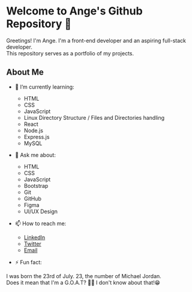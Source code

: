 # Welcome to Ange's Github Repository 👋

Greetings! I'm Ange. I'm a front-end developer and an aspiring full-stack developer.\
This repository serves as a portfolio of my projects.

## About Me

- 🌱 I’m currently learning:

  - HTML
  - CSS
  - JavaScript
  - Linux Directory Structure / Files and Directories handling
  - React
  - Node.js
  - Express.js
  - MySQL

- 💬 Ask me about:
  - HTML
  - CSS
  - JavaScript
  - Bootstrap
  - Git
  - GitHub
  - Figma
  - UI/UX Design

- 📫 How to reach me:

    - [LinkedIn](https://www.linkedin.com/in/ange-kouakou-4b683b194)
    - [Twitter](https://twitter.com/AngeEricStepha1)
    - [Email](mailto:kouakouangeericstephane@gmail.com)

- ⚡ Fun fact:

I was born the 23rd of July. 23, the number of Michael Jordan.\
Does it mean that I'm a G.O.A.T? 🐐😏 I don't know about that!😁


<!--
Here are some ideas to get you started:

- 🔭 I’m currently working on ...
- 👯 I’m looking to collaborate on ...
- 🤔 I’m looking for help with ...
-->
